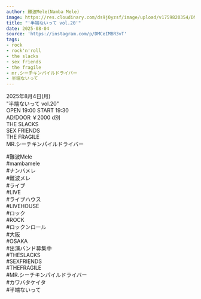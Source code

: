 ```yaml
---
author: 難波Mele(Namba Mele)
image: https://res.cloudinary.com/ds9j0yzsf/image/upload/v1759820354/DMCeIMBR3vT.jpg
title: "'半端ないって vol.20'"
date: 2025-08-04
source: 'https://instagram.com/p/DMCeIMBR3vT'
tags:
- rock
- rock'n'roll
- the slacks
- sex friends
- the fragile
- mr.シーチキンパイルドライバー
- 半端ないって
---
```

2025年8月4日(月)<br>
"半端ないって vol.20"<br>
OPEN 19:00 START 19:30<br>
AD/DOOR ￥2000 d別<br>
THE SLACKS<br>
SEX FRIENDS<br>
THE FRAGILE<br>
MR.シーチキンパイルドライバー

#難波Mele<br>
#mambamele<br>
#ナンバメレ<br>
#難波メレ<br>
#ライブ<br>
#LIVE<br>
#ライブハウス<br>
#LIVEHOUSE<br>
#ロック<br>
#ROCK<br>
#ロックンロール<br>
#大阪<br>
#OSAKA<br>
#出演バンド募集中<br>
#THESLACKS<br>
#SEXFRIENDS<br>
#THEFRAGILE<br>
#MR.シーチキンパイルドライバー<br>
#カワバタケイタ<br>
#半端ないって